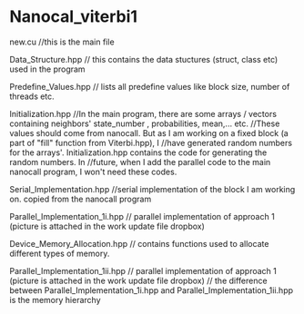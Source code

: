 # Nanocal_viterbi1


new.cu //this is the main file

Data_Structure.hpp // this contains the data stuctures (struct, class  etc) used in the program

Predefine_Values.hpp // lists all predefine values like block size, number of threads etc.

Initialization.hpp //In the main program, there are some arrays / vectors containing neighbors' state_number , probabilities, mean,... etc. 			//These values should come from nanocall. But as I am working on a fixed block (a part of "fill" function from Viterbi.hpp), I 			//have generated random numbers for the arrays'.  Initialization.hpp contains the code for generating the random numbers. In 			//future, when I add the parallel code to the main nanocall program, I won't need these codes.

Serial_Implementation.hpp //serial implementation of the block I am working on. copied from the nanocall program

Parallel_Implementation_1i.hpp // parallel implementation of approach 1 (picture is attached in the work update file dropbox)

Device_Memory_Allocation.hpp // contains functions used to allocate different types of memory.  

Parallel_Implementation_1ii.hpp // parallel implementation of approach 1 (picture is attached in the work update file dropbox)
			 // the difference between Parallel_Implementation_1i.hpp and Parallel_Implementation_1ii.hpp is the memory hierarchy
